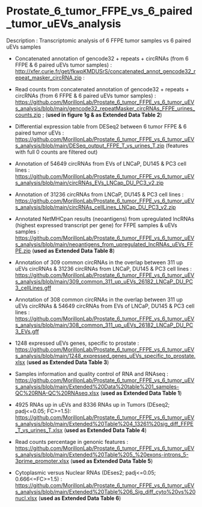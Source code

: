 # Prostate_6_tumor_FFPE_vs_6_paired_tumor_uEVs_analysis
Description : Transcriptomic analysis of 6 FFPE tumor samples vs 6 paired uEVs samples

- Concatenated annotation of gencode32 + repeats + circRNAs (from 6 FFPE & 6 paired uEVs tumor samples) : http://xfer.curie.fr/get/fkwpKMDUSrS/concatenated_annot_gencode32_repeat_masker_circRNA.zip :

- Read counts from concatenated annotation of gencode32 + repeats + circRNAs (from 6 FFPE & 6 paired uEVs tumor samples) : https://github.com/MorillonLab/Prostate_6_tumor_FFPE_vs_6_tumor_uEVs_analysis/blob/main/gencode32_repeatMasker_circRNAs_FFPE_urines_counts.zip ; (**used in figure 1g & as Extended Data Table 2**)

- Differential expression table from DESeq2 between 6 tumor FFPE & 6 paired tumor uEVs : https://github.com/MorillonLab/Prostate_6_tumor_FFPE_vs_6_tumor_uEVs_analysis/blob/main/DESeq_output_FFPE_T_vs_urines_T.zip (features with full 0 counts are filtered out)

- Annotation of 54649 circRNAs from EVs of LNCaP, DU145 & PC3 cell lines : https://github.com/MorillonLab/Prostate_6_tumor_FFPE_vs_6_tumor_uEVs_analysis/blob/main/circRNAs_EVs_LNCap_DU_PC3_v2.zip

- Annotation of 31236 circRNAs from LNCaP, DU145 & PC3 cell lines : https://github.com/MorillonLab/Prostate_6_tumor_FFPE_vs_6_tumor_uEVs_analysis/blob/main/circRNAs_cellLines_LNCap_DU_PC3_v2.zip

- Annotated NetMHCpan results (neoantigens) from upregulated lncRNAs (highest expressed transcript per gene) for FFPE samples & uEVs samples : https://github.com/MorillonLab/Prostate_6_tumor_FFPE_vs_6_tumor_uEVs_analysis/blob/main/neoantigens_from_upregulated_lncRNAs_uEVs_FFPE.zip (**used as Extended Data Table 8**)

- Annotation of 309 common circRNAs in the overlap between 311 up uEVs circRNAs & 31236 circRNAs from LNCaP, DU145 & PC3 cell lines  : https://github.com/MorillonLab/Prostate_6_tumor_FFPE_vs_6_tumor_uEVs_analysis/blob/main/309_common_311_up_uEVs_26182_LNCaP_DU_PC3_cellLines.gff

- Annotation of 308 common circRNAs in the overlap between 311 up uEVs circRNAs & 54649 circRNAs from EVs of LNCaP, DU145 & PC3 cell lines : https://github.com/MorillonLab/Prostate_6_tumor_FFPE_vs_6_tumor_uEVs_analysis/blob/main/308_common_311_up_uEVs_26182_LNCaP_DU_PC3_EVs.gff


- 1248 expressed uEVs genes, specific to prostate : https://github.com/MorillonLab/Prostate_6_tumor_FFPE_vs_6_tumor_uEVs_analysis/blob/main/1248_expressed_genes_uEVs_specific_to_prostate.xlsx (**used as Extended Data Table 3**)

- Samples information and quality control of RNA and RNAseq :
https://github.com/MorillonLab/Prostate_6_tumor_FFPE_vs_6_tumor_uEVs_analysis/blob/main/Extended%20Data%20table%201_samples-QC%20RNA-QC%20RNAseq.xlsx (**used as Extended Data Table 1**)

- 4925 RNAs up in uEVs and 8336 RNAs up in Tumors (DEseq2; padj<=0.05; FC>=1.5): https://github.com/MorillonLab/Prostate_6_tumor_FFPE_vs_6_tumor_uEVs_analysis/blob/main/Extended%20Table%204_13261%20sig_diff_FFPE_T_vs_urines_T.xlsx (**used as Extended Data Table 4**)

- Read counts percentage in genonic features :
https://github.com/MorillonLab/Prostate_6_tumor_FFPE_vs_6_tumor_uEVs_analysis/blob/main/Extended%20Table%205_%20exons-introns_5-3prime_promoter.xlsx (**used as Extended Data Table 5**)

- Cytoplasmic versus Nuclear RNAs (DEses2; padj<=0.05; 0.666<=FC>=1.5) :
https://github.com/MorillonLab/Prostate_6_tumor_FFPE_vs_6_tumor_uEVs_analysis/blob/main/Extended%20Table%206_Sig_diff_cyto%20vs%20nucl.xlsx (**used as Extended Data Table 6**)

